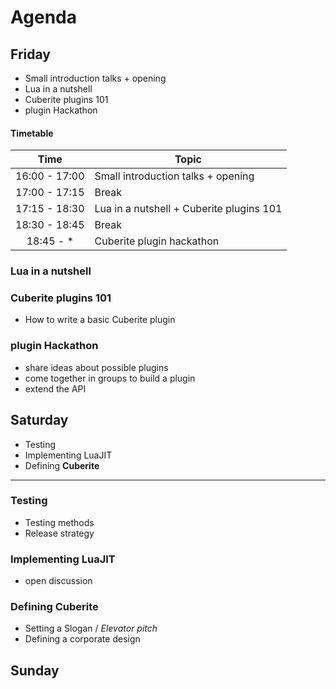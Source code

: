 # Agenda

## Friday

 - Small introduction talks + opening
 - Lua in a nutshell
 - Cuberite plugins 101
 - plugin Hackathon

#### Timetable

|      Time     | Topic                              |
|:-------------:|------------------------------------|
| 16:00 - 17:00 | Small introduction talks + opening       |
| 17:00 - 17:15 | Break                                    |
| 17:15 - 18:30 | Lua in a nutshell + Cuberite plugins 101 |
| 18:30 - 18:45 | Break                              |
| 18:45 - *     | Cuberite plugin hackathon          |



### Lua in a nutshell

### Cuberite plugins 101

 - How to write a basic Cuberite plugin

### plugin Hackathon

 - share ideas about possible plugins
 - come together in groups to build a plugin
 - extend the API

## Saturday

 - Testing
 - Implementing LuaJIT
 - Defining **Cuberite**

---

### Testing

 - Testing methods
 - Release strategy

### Implementing LuaJIT

 - open discussion

### Defining Cuberite

 - Setting a Slogan / *Elevator pitch*
 - Defining a corporate design

## Sunday
